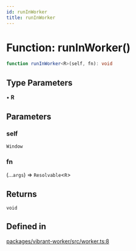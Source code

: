 ```yaml
---
id: runInWorker
title: runInWorker
---
```


# Function: runInWorker()

```ts
function runInWorker<R>(self, fn): void
```

## Type Parameters

• **R**

## Parameters

### self

`Window`

### fn

(...`args`) => `Resolvable`\<`R`\>

## Returns

`void`

## Defined in

[packages/vibrant-worker/src/worker.ts:8](https://github.com/Vibrant-Colors/node-vibrant/blob/main/packages/vibrant-worker/src/worker.ts#L8)
